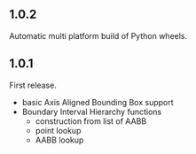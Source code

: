 ## 1.0.2
Automatic multi platform build of Python wheels. 

## 1.0.1
First release.
- basic Axis Aligned Bounding Box support
- Boundary Interval Hierarchy functions
  - construction from list of AABB
  - point lookup
  - AABB lookup
